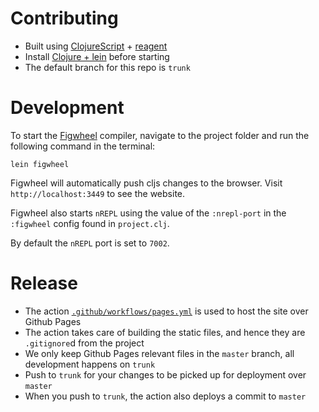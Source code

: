 # Contributing

* Built using [ClojureScript](https://clojurescript.org) + [reagent](https://reagent-project.github.io)
* Install [Clojure + lein](https://purelyfunctional.tv/guide/how-to-install-clojure) before starting
* The default branch for this repo is `trunk`

# Development

To start the [Figwheel](https://figwheel.org) compiler, navigate to the project folder and run the following command in the terminal:

```
lein figwheel
```

Figwheel will automatically push cljs changes to the browser. Visit `http://localhost:3449` to see the website.

Figwheel also starts `nREPL` using the value of the `:nrepl-port` in the `:figwheel`
config found in `project.clj`. 

By default the `nREPL` port is set to `7002`.

# Release

* The action [`.github/workflows/pages.yml`](./.github/workflows/pages.yml) is used to host the site over Github Pages
* The action takes care of building the static files, and hence they are `.gitignore`d from the project
* We only keep Github Pages relevant files in the `master` branch, all development happens on `trunk`
* Push to `trunk` for your changes to be picked up for deployment over `master`
* When you push to `trunk`, the action also deploys a commit to `master`
